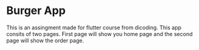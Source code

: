 # Burger App

This is an assingment made for flutter course from dicoding. This app consits of two pages. First page will show you home page and the second page will show the order page.
